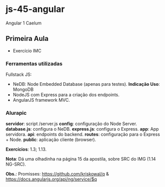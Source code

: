 # js-45-angular
Angular 1 Caelum

## Primeira Aula

- Exercício IMC

### Ferramentas utilizadas
Fullstack JS:

- NeDB: Node Embedded Database (apenas para testes). **Indicação Uso**: MongoDB
- NodeJS com Express para a criação dos endpoints.
- AngularJS framework MVC.

### Alurapic
**servidor**: script /server.js
**config**: configuração do Node Server.
**database.js**: configura o NeDB.
**express.js**: configura o Express.
**app**: App servidora.
**api**: endpoints do backend.
**routes**: configuração para o Express + Node.
**public**: aplicação cliente (browser).

**Exercícios**: 1.3; 1.13.

**Nota**: Dá uma olhadinha na página 15 da apostila, sobre SRC do IMG (1.14 NG-SRC).

**Obs.**: Promisses: https://github.com/kriskowal/q & https://docs.angularjs.org/api/ng/service/$q
